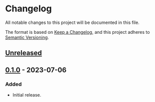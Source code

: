 # Changelog

All notable changes to this project will be documented in this file.

The format is based on [Keep a Changelog](https://keepachangelog.com/en/1.0.0/),
and this project adheres to [Semantic Versioning](https://semver.org/spec/v2.0.0.html).

## [Unreleased]

## [0.1.0] - 2023-07-06

### Added

- Initial release.

[unreleased]: https://github.com/elizagamedev/shell-command-x.el/compare/v0.1.0...HEAD
[0.1.0]: https://github.com/elizagamedev/shell-command-x.el/releases/tag/v0.1.0
